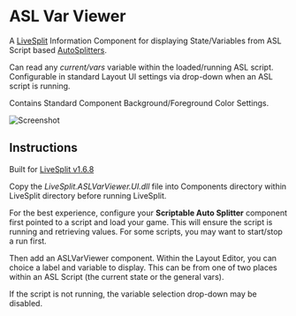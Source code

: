 # ASL Var Viewer

A [LiveSplit](http://livesplit.github.io/) Information Component for displaying State/Variables from ASL Script based [AutoSplitters](https://github.com/LiveSplit/LiveSplit/blob/master/Documentation/Auto-Splitters.md).

Can read any *current/vars* variable within the loaded/running ASL script.  Configurable in standard Layout UI settings via drop-down when an ASL script is running.

Contains Standard Component Background/Foreground Color Settings.

![Screenshot](https://raw.githubusercontent.com/hawkerm/LiveSplit.ASLVarViewer/master/screenshot.jpg)

## Instructions

Built for [LiveSplit v1.6.8](https://github.com/LiveSplit/LiveSplit/releases/tag/1.6.8)

Copy the *LiveSplit.ASLVarViewer.UI.dll* file into Components directory within LiveSplit directory before running LiveSplit.

For the best experience, configure your **Scriptable Auto Splitter** component first pointed to a script and load your game.  This will ensure the script is running and retrieving values.  For some scripts, you may want to start/stop a run first.

Then add an ASLVarViewer component.  Within the Layout Editor, you can choice a label and variable to display.  This can be from one of two places within an ASL Script (the current state or the general vars).

If the script is not running, the variable selection drop-down may be disabled.

